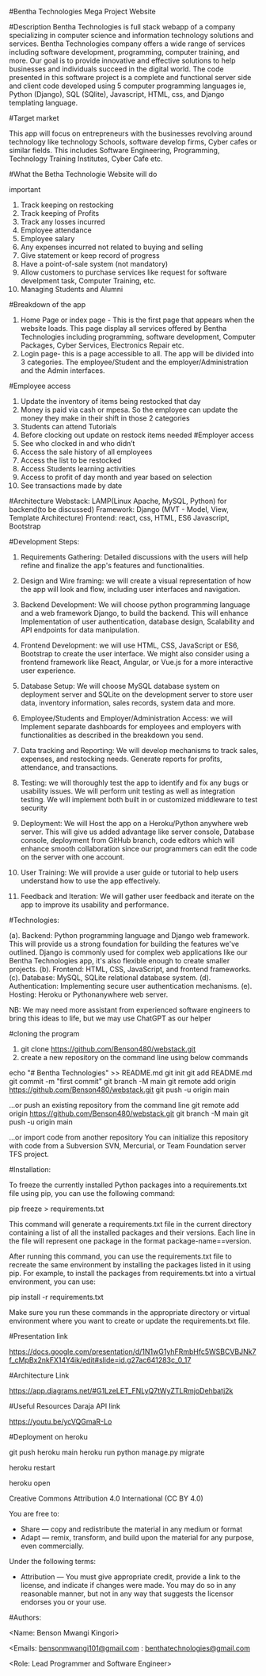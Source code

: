 #Bentha Technologies Mega Project Website

#Description
Bentha Technologies is full stack webapp of a company specializing in computer science and information technology solutions and services. Bentha Technologies company offers a wide range of services including software development, programming, computer training, and more. Our goal is to provide innovative and effective solutions to help businesses and individuals succeed in the digital world. The code presented in this software project is a complete and functional server side and client code developed using 5 computer programming languages ie, Python (Django), SQL (SQlite), Javascript, HTML, css, and Django templating language.

#Target market

This app will focus on entrepreneurs with the businesses revolving around technology like technology Schools, software develop firms, Cyber cafes or similar fields. This includes Software Engineering, Programming, Technology Training Institutes, Cyber Cafe etc.

#What the Betha Technologie Website will do

important

1.	Track keeping on restocking
2.	Track keeping of Profits
3.	Track any losses incurred
4.	Employee attendance
5.	Employee salary
6.	Any expenses incurred not related to buying and selling
7.	Give statement or keep record of progress
8.	Have a point-of-sale system (not mandatory)
9.  Allow customers to purchase services like request for software develpment task, Computer Training, etc.
10. Managing Students and Alumni

#Breakdown of the app
1.  Home Page or index page - This is the first page that appears when the website loads. This page display all services offered by Bentha Technologies including programming, software development, Computer Packages, Cyber Services, Electronics Repair etc.
2.	Login page- this is a page accessible to all. The app will be divided into 3 categories. The employee/Student and the employer/Administration and the Admin interfaces.

#Employee access
1.	Update the inventory of items being restocked that day
2.	Money is paid via cash or mpesa. So the employee can update the money they make in their shift in those 2 categories
3. Students can attend Tutorials
4.	Before clocking out update on restock items needed
#Employer access
1.	See who clocked in and who didn’t
2.	Access the sale history of all employees
3.	Access the list to be restocked
4.  Access Students learning activities
5.	Access to profit of day month and year based on selection
5.	See transactions made by date

#Architecture
Webstack: LAMP(Linux Apache, MySQL, Python) for backend(to be discussed) 
Framework: Django (MVT - Model, View, Template Architecture)
Frontend: react, css, HTML, ES6 Javascript, Bootstrap


#Development Steps:

1. Requirements Gathering: Detailed discussions with the users will help refine and finalize the app's features and functionalities.

2. Design and Wire framing: we will create a visual representation of how the app will look and flow, including user interfaces and navigation.

3. Backend Development: We will choose python programming language and a web framework Django, to build the backend. This will enhance Implementation of user authentication, database design, Scalability and API endpoints for data manipulation.

4. Frontend Development: we will use HTML, CSS, JavaScript or ES6, Bootstrap to create the user interface. We might also consider using a frontend framework like React, Angular, or Vue.js for a more interactive user experience.

5. Database Setup: We will choose MySQL database system on deployment server and SQLite on the development server to store user data, inventory information, sales records, system data and more.

6. Employee/Students and Employer/Administration Access: we will Implement separate dashboards for employees and employers with functionalities as described in the breakdown you send.

7. Data tracking and Reporting: We will develop mechanisms to track sales, expenses, and restocking needs. Generate reports for profits, attendance, and transactions.

8. Testing: we will thoroughly test the app to identify and fix any bugs or usability issues. We will perform unit testing as well as integration testing. We will implement both built in or customized middleware to test security

9. Deployment: We will Host the app on a Heroku/Python anywhere web server. This will give us added advantage like server console, Database console, deployment from GitHub branch, code editors which will enhance smooth collaboration since our programmers can edit the code on the server with one account.

10. User Training: We will provide a user guide or tutorial to help users understand how to use the app effectively.

11. Feedback and Iteration: We will gather user feedback and iterate on the app to improve its usability and performance.

#Technologies:

(a). Backend: Python programming language and Django web framework. This will provide us a strong foundation for building the features we've outlined. Django is commonly used for complex web applications like our Bentha Technologies app, it's also flexible enough to create smaller projects.
(b). Frontend: HTML, CSS, JavaScript, and frontend frameworks.
(c). Database: MySQL, SQLite relational database system.
(d). Authentication: Implementing secure user authentication mechanisms.
(e). Hosting: Heroku or Pythonanywhere web server.

NB: We may need more assistant from experienced software engineers to bring this ideas to life, but we may use ChatGPT as our helper


#cloning the program

1. git clone https://github.com/Benson480/webstack.git
2. create a new repository on the command line using below commands

echo "# Bentha Technologies" >> README.md
git init
git add README.md
git commit -m "first commit"
git branch -M main
git remote add origin https://github.com/Benson480/webstack.git
git push -u origin main


…or push an existing repository from the command line
git remote add origin https://github.com/Benson480/webstack.git
git branch -M main
git push -u origin main

…or import code from another repository
You can initialize this repository with code from a Subversion SVN, Mercurial, or Team Foundation server TFS project.


#Installation: 

To freeze the currently installed Python packages into a requirements.txt file using pip, you can use the following command:

pip freeze > requirements.txt

This command will generate a requirements.txt file in the current directory containing a list of all the installed packages and their versions. Each line in the file will represent one package in the format package-name==version.

After running this command, you can use the requirements.txt file to recreate the same environment by installing the packages listed in it using pip. For example, to install the packages from requirements.txt into a virtual environment, you can use:

pip install -r requirements.txt

Make sure you run these commands in the appropriate directory or virtual environment where you want to create or update the requirements.txt file.


#Presentation link

https://docs.google.com/presentation/d/1N1wG1yhFRmbHfc5WSBCVBJNk7f_cMpBx2nkFX14Y4ik/edit#slide=id.g27ac641283c_0_17

#Architecture Link

https://app.diagrams.net/#G1LzeLET_FNLyQ7tWyZTLRmjoDehbatj2k

#Useful Resources
Daraja API link

https://youtu.be/ycVQGmaR-Lo


#Deployment on heroku

git push heroku main
heroku run python manage.py migrate

heroku restart

heroku open



Creative Commons Attribution 4.0 International (CC BY 4.0)

You are free to:

- Share — copy and redistribute the material in any medium or format
- Adapt — remix, transform, and build upon the material for any purpose, even commercially.

Under the following terms:

- Attribution — You must give appropriate credit, provide a link to the license, and indicate if changes were made. You may do so in any reasonable manner, but not in any way that suggests the licensor endorses you or your use.


#Authors: 

<Name: Benson Mwangi Kingori>

<Emails: bensonmwangi101@gmail.com
       : benthatechnologies@gmail.com
>
<Role: Lead Programmer and Software Engineer>

